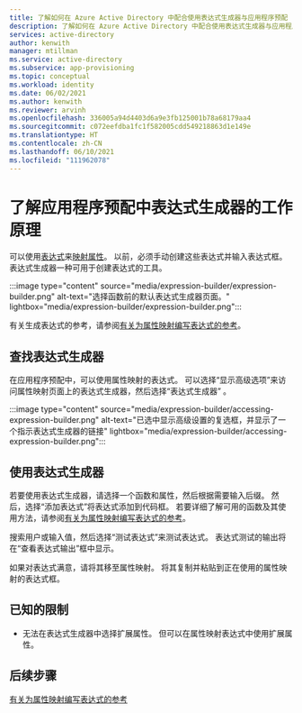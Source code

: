 ```yaml
---
title: 了解如何在 Azure Active Directory 中配合使用表达式生成器与应用程序预配
description: 了解如何在 Azure Active Directory 中配合使用表达式生成器与应用程序预配。
services: active-directory
author: kenwith
manager: mtillman
ms.service: active-directory
ms.subservice: app-provisioning
ms.topic: conceptual
ms.workload: identity
ms.date: 06/02/2021
ms.author: kenwith
ms.reviewer: arvinh
ms.openlocfilehash: 336005a94d4403d6a9e3fb125001b78a68179aa4
ms.sourcegitcommit: c072eefdba1fc1f582005cdd549218863d1e149e
ms.translationtype: HT
ms.contentlocale: zh-CN
ms.lasthandoff: 06/10/2021
ms.locfileid: "111962078"
---
```

# <a name="understand-how-expression-builder-in-application-provisioning-works"></a>了解应用程序预配中表达式生成器的工作原理

可以使用[表达式](functions-for-customizing-application-data.md)来[映射属性](./customize-application-attributes.md)。 以前，必须手动创建这些表达式并输入表达式框。 表达式生成器一种可用于创建表达式的工具。

:::image type="content" source="media/expression-builder/expression-builder.png" alt-text="选择函数前的默认表达式生成器页面。" lightbox="media/expression-builder/expression-builder.png":::

有关生成表达式的参考，请参阅[有关为属性映射编写表达式的参考](functions-for-customizing-application-data.md)。 

## <a name="finding-the-expression-builder"></a>查找表达式生成器

在应用程序预配中，可以使用属性映射的表达式。 可以选择“显示高级选项”来访问属性映射页面上的表达式生成器，然后选择“表达式生成器” 。

:::image type="content" source="media/expression-builder/accessing-expression-builder.png" alt-text="已选中显示高级设置的复选框，并显示了一个指示表达式生成器的链接" lightbox="media/expression-builder/accessing-expression-builder.png":::

## <a name="using-expression-builder"></a>使用表达式生成器

若要使用表达式生成器，请选择一个函数和属性，然后根据需要输入后缀。 然后，选择“添加表达式”将表达式添加到代码框。 若要详细了解可用的函数及其使用方法，请参阅[有关为属性映射编写表达式的参考](functions-for-customizing-application-data.md)。

搜索用户或输入值，然后选择“测试表达式”来测试表达式。 表达式测试的输出将在“查看表达式输出”框中显示。

如果对表达式满意，请将其移至属性映射。 将其复制并粘贴到正在使用的属性映射的表达式框。

## <a name="known-limitations"></a>已知的限制
* 无法在表达式生成器中选择扩展属性。 但可以在属性映射表达式中使用扩展属性。 

## <a name="next-steps"></a>后续步骤

[有关为属性映射编写表达式的参考](functions-for-customizing-application-data.md)
